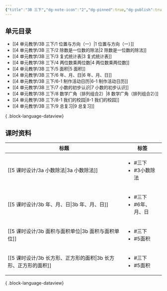 ```yaml
---
{"title":"3B 三下","dg-note-icon":"2","dg-pinned":true,"dg-publish":true,"permalink":"/4 单元教学/3B 三下/","pinned":true,"dgPassFrontmatter":true,"noteIcon":"2"}
---
```



## 单元目录

- [[4 单元教学/3B 三下/1 位置与方向（一）\|1 位置与方向（一）]]
- [[4 单元教学/3B 三下/2 除数是一位数的除法\|2 除数是一位数的除法]]
- [[4 单元教学/3B 三下/3 复式统计表\|3 复式统计表]]
- [[4 单元教学/3B 三下/4 两位数乘两位数\|4 两位数乘两位数]]
- [[4 单元教学/3B 三下/5 面积\|5 面积]]
- [[4 单元教学/3B 三下/6 年、月、日\|6 年、月、日]]
- [[4 单元教学/3B 三下/6-1 制作活动日历\|6-1 制作活动日历]]
- [[4 单元教学/3B 三下/7 小数的初步认识\|7 小数的初步认识]]
- [[4 单元教学/3B 三下/8 数学广角（排列组合2）\|8 数学广角（排列组合2）]]
- [[4 单元教学/3B 三下/8-1 我们的校园\|8-1 我们的校园]]
- [[4 单元教学/3B 三下/9 总复习\|9 总复习]]

{ .block-language-dataview}

## 课时资料

| 标题                                         | 标签                                    |
| ------------------------------------------ | ------------------------------------- |
| [[5 课时设计/3a 小数除法\|3a 小数除法]]             | <ul><li>#三下</li><li>#3小数除法</li></ul>  |
| [[5 课时设计/3b 年、月、日\|3b 年、月、日]]           | <ul><li>#三下</li><li>#6年、月、日</li></ul> |
| [[5 课时设计/3b 面积与面积单位\|3b 面积与面积单位]]       | <ul><li>#三下</li><li>#5面积</li></ul>    |
| [[5 课时设计/3b 长方形、正方形的面积\|3b 长方形、正方形的面积]] | <ul><li>#三下</li><li>#5面积</li></ul>    |

{ .block-language-dataview}